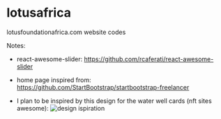 # lotusafrica

lotusfoundationafrica.com website codes

Notes:

- react-awesome-slider: https://github.com/rcaferati/react-awesome-slider
- home page inspired from: https://github.com/StartBootstrap/startbootstrap-freelancer

- I plan to be inspired by this design for the water well cards (nft sites awesome):
![design ispiration](https://reactjsexample.com/content/images/2022/06/Code-2022-26-19-29-1.jpg)
